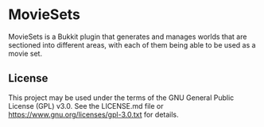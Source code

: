 MovieSets
=========

MovieSets is a Bukkit plugin that generates and manages worlds that are sectioned into different areas, with each of them being able to be used as a movie set.

License
-------

This project may be used under the terms of the GNU General Public License (GPL) v3.0. See the LICENSE.md file or https://www.gnu.org/licenses/gpl-3.0.txt for details.
